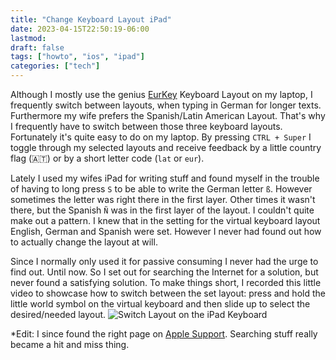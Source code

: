 ```yaml
---
title: "Change Keyboard Layout iPad"
date: 2023-04-15T22:50:19-06:00
lastmod: 
draft: false
tags: ["howto", "ios", "ipad"]
categories: ["tech"]
---
```

Although I mostly use the genius [EurKey](https://eurkey.steffen.bruentjen.eu/) Keyboard Layout on my laptop, I frequently switch between layouts, when typing in German for longer texts. Furthermore my wife prefers the Spanish/Latin American Layout. That's why I frequently have to switch between those three keyboard layouts. Fortunately it's quite easy to do on my laptop. By pressing `CTRL + Super` I toggle through my selected layouts and receive feedback by a little country flag (🇦🇹) or by a short letter code (`lat` or `eur`).

Lately I used my wifes iPad for writing stuff and found myself in the trouble of having to long press `S` to be able to write the German letter `ß`. However sometimes the letter was right there in the first layer. Other times it wasn't there, but the Spanish `Ñ` was in the first layer of the layout. I couldn't quite make out a pattern. I knew that in the setting for the virtual keyboard layout English, German and Spanish were set. However I never had found out how to actually change the layout at will.

Since I normally only used it for passive consuming I never had the urge to find out. Until now. So I set out for searching the Internet for a solution, but never found a satisfying solution. To make things short, I recorded this little video to showcase how to switch between the set layout: press and hold the little world symbol on the virtual keyboard and then slide up to select the desired/needed layout.
![Switch Layout on the iPad Keyboard](/img/ipadkeyboardswitcher.gif#center)

*Edit: I since found the right page on [Apple Support](https://support.apple.com/guide/ipad/add-or-change-keyboards-ipad1aa5a19a/ipados). Searching stuff really became a hit and miss thing. 
